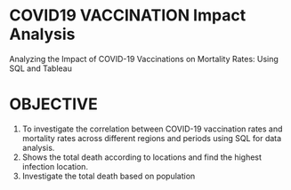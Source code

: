 # COVID19 VACCINATION Impact Analysis

Analyzing the Impact of COVID-19 Vaccinations on Mortality Rates: Using SQL and Tableau

# OBJECTIVE
1. To investigate the correlation between COVID-19 vaccination rates and mortality rates across different regions and periods using SQL for data analysis.
2. Shows the total death according to locations and find the highest infection location.
3. Investigate the total death based on population
